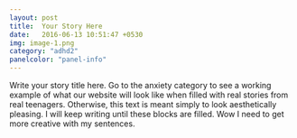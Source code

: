 ```yaml
---
layout: post
title:  Your Story Here
date:   2016-06-13 10:51:47 +0530
img: image-1.png
category: "adhd2"
panelcolor: "panel-info"
---
```

Write your story title here. Go to the anxiety category to see a working example of what our website will look like when filled with real stories from real teenagers. Otherwise, this text is meant simply to look aesthetically pleasing. I will keep writing until these blocks are filled. Wow I need to get more creative with my sentences.